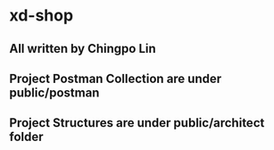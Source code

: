 # xd-shop

## All written by Chingpo Lin

## Project Postman Collection are under public/postman
## Project Structures are under public/architect folder


